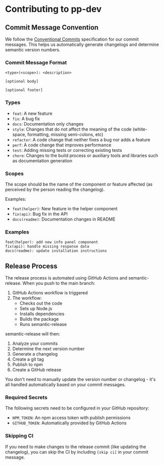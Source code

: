 # Contributing to pp-dev

## Commit Message Convention

We follow the [Conventional Commits](https://www.conventionalcommits.org/) specification for our commit messages. This helps us automatically generate changelogs and determine semantic version numbers.

### Commit Message Format

```
<type>(<scope>): <description>

[optional body]

[optional footer]
```

### Types

- `feat`: A new feature
- `fix`: A bug fix
- `docs`: Documentation only changes
- `style`: Changes that do not affect the meaning of the code (white-space, formatting, missing semi-colons, etc)
- `refactor`: A code change that neither fixes a bug nor adds a feature
- `perf`: A code change that improves performance
- `test`: Adding missing tests or correcting existing tests
- `chore`: Changes to the build process or auxiliary tools and libraries such as documentation generation

### Scopes

The scope should be the name of the component or feature affected (as perceived by the person reading the changelog).

Examples:
- `feat(helper)`: New feature in the helper component
- `fix(api)`: Bug fix in the API
- `docs(readme)`: Documentation changes in README

### Examples

```
feat(helper): add new info panel component
fix(api): handle missing response data
docs(readme): update installation instructions
```

## Release Process

The release process is automated using GitHub Actions and semantic-release. When you push to the main branch:

1. GitHub Actions workflow is triggered
2. The workflow:
   - Checks out the code
   - Sets up Node.js
   - Installs dependencies
   - Builds the package
   - Runs semantic-release

semantic-release will then:
1. Analyze your commits
2. Determine the next version number
3. Generate a changelog
4. Create a git tag
5. Publish to npm
6. Create a GitHub release

You don't need to manually update the version number or changelog - it's all handled automatically based on your commit messages.

### Required Secrets

The following secrets need to be configured in your GitHub repository:

- `NPM_TOKEN`: An npm access token with publish permissions
- `GITHUB_TOKEN`: Automatically provided by GitHub Actions

### Skipping CI

If you need to make changes to the release commit (like updating the changelog), you can skip the CI by including `[skip ci]` in your commit message. 